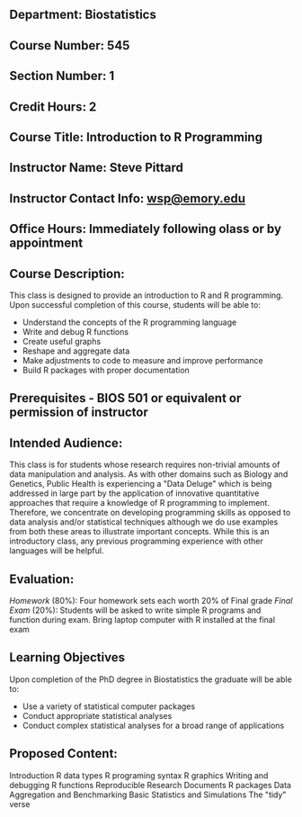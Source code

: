 ## Department: Biostatistics
## Course Number: 545 
## Section Number: 1
## Credit Hours: 2
## Course Title: Introduction to R Programming
## Instructor Name: Steve Pittard
## Instructor Contact Info: wsp@emory.edu
## Office Hours: Immediately following olass or by appointment

## Course Description:
This class is designed to provide an introduction to R and R programming. Upon successful completion of this course, students will be able to:

* Understand the concepts of the R programming language
* Write and debug R functions
* Create useful graphs
* Reshape and aggregate data
* Make adjustments to code to measure and improve performance
* Build R packages with proper documentation 

## Prerequisites - BIOS 501 or equivalent or permission of instructor
## Intended Audience:
This class is for students whose research requires non-trivial amounts of data manipulation and analysis. As with other domains such as Biology and Genetics, Public Health is experiencing a "Data Deluge" which is being addressed in large part by the application of innovative quantitative approaches that require a knowledge of R programming to implement. Therefore, we concentrate on developing programming skills as opposed to data analysis and/or statistical techniques although we do use examples from both these areas to illustrate important concepts. While this is an introductory class, any previous programming experience with other languages will be helpful. 

## Evaluation:

*Homework* (80%): Four homework sets each worth 20% of Final grade
*Final Exam* (20%): Students will be asked to write simple R programs and function during exam. Bring laptop computer with R installed at the final exam

## Learning Objectives

Upon completion of the PhD degree in Biostatistics the graduate will be able to:
* Use a variety of statistical computer packages
* Conduct appropriate statistical analyses
* Conduct complex statistical analyses for a broad range of applications

## Proposed Content:

Introduction 
R data types
R programing syntax
R graphics
Writing and debugging R functions
Reproducible Research Documents
R packages
Data Aggregation and Benchmarking
Basic Statistics and Simulations
The "tidy" verse

 

